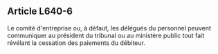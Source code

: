 Article L640-6
----
Le comité d'entreprise ou, à défaut, les délégués du personnel peuvent
communiquer au président du tribunal ou au ministère public tout fait révélant
la cessation des paiements du débiteur.
